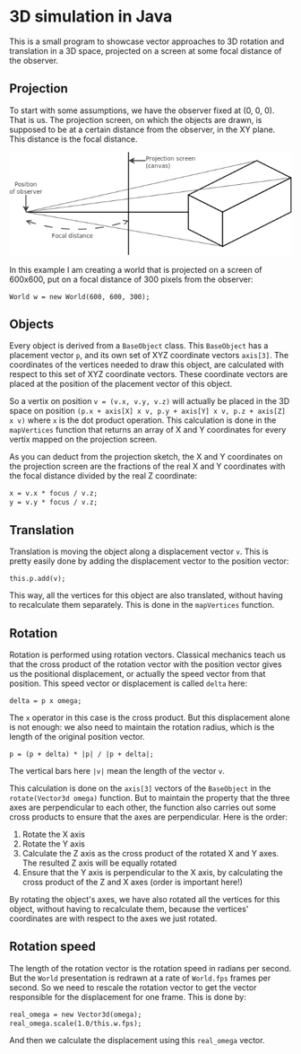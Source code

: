 3D simulation in Java
=====================

This is a small program to showcase vector approaches to 3D rotation and translation in a 3D space, projected on a screen at some focal distance of the observer.

Projection
----------

To start with some assumptions, we have the observer fixed at (0, 0, 0). That is us. The projection screen, on which the objects are drawn, is supposed to be at a certain distance from the observer, in the XY plane. This distance is the focal distance.

![Projection explanation](https://github.com/wthielen/3dsim/raw/master/img/projection.png)

In this example I am creating a world that is projected on a screen of 600x600, put on a focal distance of 300 pixels from the observer:

    World w = new World(600, 600, 300);

Objects
-------

Every object is derived from a `BaseObject` class. This `BaseObject` has a placement vector `p`, and its own set of XYZ coordinate vectors `axis[3]`. The coordinates of the vertices needed to draw this object, are calculated with respect to this set of XYZ coordinate vectors. These coordinate vectors are placed at the position of the placement vector of this object.

So a vertix on position `v = (v.x, v.y, v.z)` will actually be placed in the 3D space on position `(p.x + axis[X] x v, p.y + axis[Y] x v, p.z + axis[Z] x v)` where `x` is the dot product operation. This calculation is done in the `mapVertices` function that returns an array of X and Y coordinates for every vertix mapped on the projection screen.

As you can deduct from the projection sketch, the X and Y coordinates on the projection screen are the fractions of the real X and Y coordinates with the focal distance divided by the real Z coordinate:

    x = v.x * focus / v.z;
    y = v.y * focus / v.z;


Translation
-----------

Translation is moving the object along a displacement vector `v`. This is pretty easily done by adding the displacement vector to the position vector:

    this.p.add(v);

This way, all the vertices for this object are also translated, without having to recalculate them separately. This is done in the `mapVertices` function.

Rotation
--------

Rotation is performed using rotation vectors. Classical mechanics teach us that the cross product of the rotation vector with the position vector gives us the positional displacement, or actually the speed vector from that position. This speed vector or displacement is called `delta` here:

    delta = p x omega;

The `x` operator in this case is the cross product. But this displacement alone is not enough: we also need to maintain the rotation radius, which is the length of the original position vector.

    p = (p + delta) * |p| / |p + delta|;

The vertical bars here `|v|` mean the length of the vector `v`.

This calculation is done on the `axis[3]` vectors of the `BaseObject` in the `rotate(Vector3d omega)` function. But to maintain the property that the three axes are perpendicular to each other, the function also carries out some cross products to ensure that the axes are perpendicular. Here is the order:

1. Rotate the X axis
2. Rotate the Y axis
3. Calculate the Z axis as the cross product of the rotated X and Y axes. The resulted Z axis will be equally rotated
4. Ensure that the Y axis is perpendicular to the X axis, by calculating the cross product of the Z and X axes (order is important here!)

By rotating the object's axes, we have also rotated all the vertices for this object, without having to recalculate them, because the vertices' coordinates are with respect to the axes we just rotated.

Rotation speed
--------------

The length of the rotation vector is the rotation speed in radians per second. But the `World` presentation is redrawn at a rate of `World.fps` frames per second. So we need to rescale the rotation vector to get the vector responsible for the displacement for one frame. This is done by:

    real_omega = new Vector3d(omega);
    real_omega.scale(1.0/this.w.fps);

And then we calculate the displacement using this `real_omega` vector.

